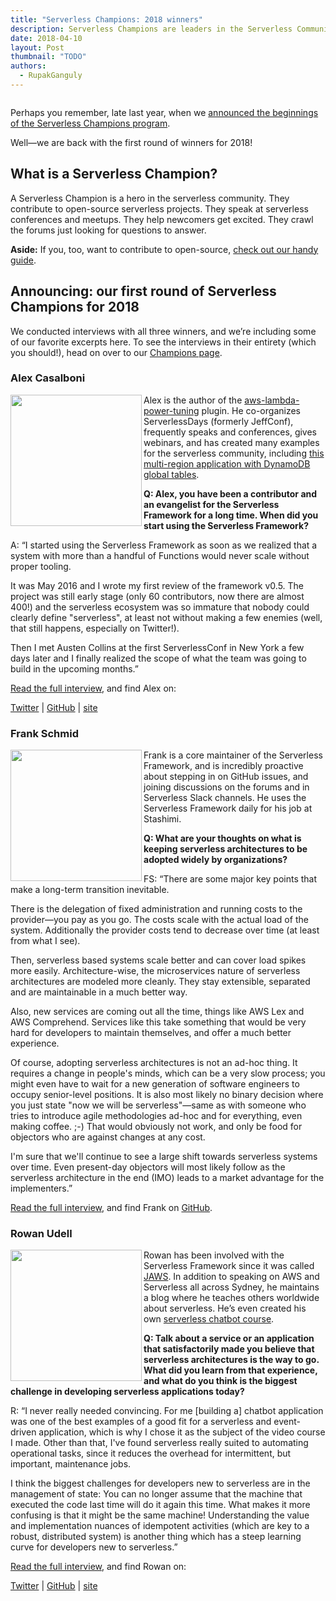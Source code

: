 ```yaml
---
title: "Serverless Champions: 2018 winners"
description: Serverless Champions are leaders in the Serverless Community. Meet our 2018 community heroes.
date: 2018-04-10
layout: Post
thumbnail: "TODO"
authors:
  - RupakGanguly
---
```


<image src="">

Perhaps you remember, late last year, when we [announced the beginnings of the Serverless Champions program](https://serverless.com/blog/announcing-first-cohort-serverless-champions-2017/).

Well—we are back with the first round of winners for 2018!

## What is a Serverless Champion?

A Serverless Champion is a hero in the serverless community. They contribute to open-source serverless projects. They speak at serverless conferences and meetups. They help newcomers get excited. They crawl the forums just looking for questions to answer.

**Aside:** If you, too, want to contribute to open-source, [check out our handy guide](https://serverless.com/blog/how-contribute-to-serverless-open-source/).

## Announcing: our first round of Serverless Champions for 2018

We conducted interviews with all three winners, and we’re including some of our favorite excerpts here. To see the interviews in their entirety (which you should!), head on over to our [Champions page](https://serverless.com/community/champions/).

### Alex Casalboni

<img align="left" src="ALEX" width="210px">

Alex is the author of the [aws-lambda-power-tuning](https://github.com/alexcasalboni/aws-lambda-power-tuning) plugin. He co-organizes ServerlessDays (formerly JeffConf), frequently speaks and conferences, gives webinars, and has created many examples for the serverless community, including [this multi-region application with DynamoDB global tables](https://serverless.com/blog/build-multiregion-multimaster-application-dynamodb-global-tables/).

**Q: Alex, you have been a contributor and an evangelist for the Serverless Framework for a long time. When did you start using the Serverless Framework?**

A: “I started using the Serverless Framework as soon as we realized that a system with more than a handful of Functions would never scale without proper tooling.

It was May 2016 and I wrote my first review of the framework v0.5. The project was still early stage (only 60 contributors, now there are almost 400!) and the serverless ecosystem was so immature that nobody could clearly define "serverless", at least not without making a few enemies (well, that still happens, especially on Twitter!).

Then I met Austen Collins at the first ServerlessConf in New York a few days later and I finally realized the scope of what the team was going to build in the upcoming months.”

[Read the full interview](LINK), and find Alex on:

[Twitter](https://twitter.com/alex_casalboni) | [GitHub](https://github.com/alexcasalboni) | [site](https://blog.alexcasalboni.com/)

### Frank Schmid

<img align="left" src="FRANK" width="210px">

Frank is a core maintainer of the Serverless Framework, and is incredibly proactive about stepping in on GitHub issues, and joining discussions on the forums and in Serverless Slack channels. He uses the Serverless Framework daily for his job at Stashimi. 

**Q: What are your thoughts on what is keeping serverless architectures to be adopted widely by organizations?**

FS: “There are some major key points that make a long-term transition inevitable.

There is the delegation of fixed administration and running costs to the provider—you pay as you go. The costs scale with the actual load of the system. Additionally the provider costs tend to decrease over time (at least from what I see).

Then, serverless based systems scale better and can cover load spikes more easily. Architecture-wise, the microservices nature of serverless architectures are modeled more cleanly. They stay extensible, separated and are maintainable in a much better way.

Also, new services are coming out all the time, things like AWS Lex and AWS Comprehend. Services like this take something that would be very hard for developers to maintain themselves, and offer a much better experience.

Of course, adopting serverless architectures is not an ad-hoc thing. It requires a change in people's minds, which can be a very slow process; you might even have to wait for a new generation of software engineers to occupy senior-level positions. It is also most likely no binary decision where you just state "now we will be serverless"—same as with someone who tries to introduce agile methodologies ad-hoc and for everything, even making coffee. ;-) That would obviously not work, and only be food for objectors who are against changes at any cost.

I'm sure that we'll continue to see a large shift towards serverless systems over time. Even present-day objectors will most likely follow as the serverless architecture in the end (IMO) leads to a market advantage for the implementers.”

[Read the full interview](LINK), and find Frank on [GitHub](https://github.com/HyperBrain).

### Rowan Udell

<img align="left" src="ROWAN" width="210px">

Rowan has been involved with the Serverless Framework since it was called [JAWS](https://vimeo.com/141138561). In addition to speaking on AWS and Serverless all across Sydney, he maintains a blog where he teaches others worldwide about serverless. He’s even created his own [serverless chatbot course](http://blog.rowanudell.com/the-serverless-framework-build-a-chatbot/).

**Q: Talk about a service or an application that satisfactorily made you believe that serverless architectures is the way to go. What did you learn from that experience, and what do you think is the biggest challenge in developing serverless applications today?**

R: “I never really needed convincing. For me [building a] chatbot application was one of the best examples of a good fit for a serverless and event-driven application, which is why I chose it as the subject of the video course I made. Other than that, I've found serverless really suited to automating operational tasks, since it reduces the overhead for intermittent, but important, maintenance jobs.

I think the biggest challenges for developers new to serverless are in the management of state: You can no longer assume that the machine that executed the code last time will do it again this time. What makes it more confusing is that it might be the same machine! Understanding the value and implementation nuances of idempotent activities (which are key to a robust, distributed system) is another thing which has a steep learning curve for developers new to serverless.”

[Read the full interview](LINK), and find Rowan on:

[Twitter](https://twitter.com/elrowan) | [GitHub](https://github.com/rowanu) | [site](http://blog.rowanudell.com/)
